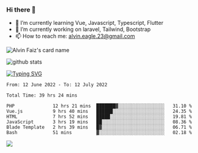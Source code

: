### Hi there 👋
- 🌱 I’m currently learning Vue, Javascript, Typescript, Flutter
- 🔭 I’m currently working on laravel, Tailwind, Bootstrap
- 📫 How to reach me: alvin.eagle.23@gmail.com


![Alvin Faiz's card name](https://cardivo.vercel.app/api?name=Alvin%20Faiz%20Zulfitri&description=Hi%2C%20I%27m%20Alvin%20Faiz%2C%20working%20as%20Backend%20Dev%2C%20and%20currently%20studying%20Frontend%20Dev.%20Nice%20To%20Meet%20You%F0%9F%91%8B&fontColor=%23035785&image=https://avatars.githubusercontent.com/u/17441900&u=acb8f5ca5c6f9a886400758a7e2eec42ca4fe91a&v=4&backgroundColor=%23ecf0f1&linkedin=Alvin%20Faiz%20Zulfitri&instagram=alvnfaiz&twitter=alvnfaiz&github=alvnfaiz&site=https://alvindev.com&pattern=leaf&colorPattern=%23eaeaea)

![github stats](https://github-readme-stats.vercel.app/api?username=alvnfaiz&show_icons=true)


[![Typing SVG](http://readme-typing-svg.herokuapp.com?font=Montserrat&color=%2336BCF7&duration=4000&center=true&lines=Alvin+Faiz;Fullstack+Developer;PHP%2C+Java%2C+Javascript%2C+Python;Laravel%2C+Vue%202%2C+Tailwind%2C+Bootstrap)](https://git.io/typing-svg)

<!--[![Alvnfaiz wakatime stats](https://github-readme-stats.vercel.app/api/wakatime?username=alvnfaiz&layout=compact&theme=dracula)](https://github.com/anuraghazra/github-readme-stats)

<!--START_SECTION:waka-->

```text
From: 12 June 2022 - To: 12 July 2022

Total Time: 39 hrs 24 mins

PHP              12 hrs 21 mins  ███████▓░░░░░░░░░░░░░░░░░   31.10 %
Vue.js           9 hrs 40 mins   ██████░░░░░░░░░░░░░░░░░░░   24.35 %
HTML             7 hrs 52 mins   █████░░░░░░░░░░░░░░░░░░░░   19.81 %
JavaScript       3 hrs 19 mins   ██░░░░░░░░░░░░░░░░░░░░░░░   08.36 %
Blade Template   2 hrs 39 mins   █▓░░░░░░░░░░░░░░░░░░░░░░░   06.71 %
Bash             51 mins         ▓░░░░░░░░░░░░░░░░░░░░░░░░   02.18 %
```

<!--END_SECTION:waka-->

  <!-- Change the `github-readme-stats.anuraghazra1.vercel.app` to `github-readme-stats.vercel.app`  -->
  <img align="center" src="https://github-readme-stats.anuraghazra1.vercel.app/api/top-langs/?username=alvnfaiz&layout=compact" />
<!--
**alvnfaiz/alvnfaiz** is a ✨ _special_ ✨ repository because its `README.md` (this file) appears on your GitHub profile.

Here are some ideas to get you started:

- 🔭 I’m currently working on ...
- 🌱 I’m currently learning ...
- 👯 I’m looking to collaborate on ...
- 🤔 I’m looking for help with ...
- 💬 Ask me about ...
- 📫 How to reach me: ...
- 😄 Pronouns: ...
- ⚡ Fun fact: ...
-->

